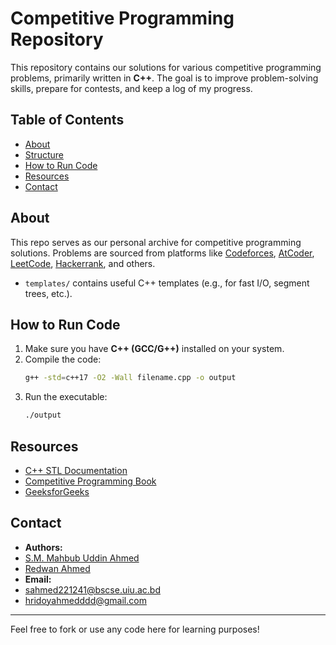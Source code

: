 # Competitive Programming Repository

This repository contains our solutions for various competitive programming problems, primarily written in **C++**. The goal is to improve problem-solving skills, prepare for contests, and keep a log of my progress.

## Table of Contents

- [About](#about)
- [Structure](#structure)
- [How to Run Code](#how-to-run-code)
- [Resources](#resources)
- [Contact](#contact)

## About

This repo serves as our personal archive for competitive programming solutions. Problems are sourced from platforms like [Codeforces](https://codeforces.com/), [AtCoder](https://atcoder.jp/), [LeetCode](https://leetcode.com/), [Hackerrank](https://hackerrank.com/), and others.





- `templates/` contains useful C++ templates (e.g., for fast I/O, segment trees, etc.).

## How to Run Code

1. Make sure you have **C++ (GCC/G++)** installed on your system.
2. Compile the code:
   ```bash
   g++ -std=c++17 -O2 -Wall filename.cpp -o output
   ```
3. Run the executable:
   ```bash
   ./output
   ```

## Resources

- [C++ STL Documentation](https://cplusplus.com/reference/stl/)
- [Competitive Programming Book](https://cses.fi/book/book.pdf)
- [GeeksforGeeks](https://www.geeksforgeeks.org/competitive-programming/)

## Contact

- **Authors:**
- [S.M. Mahbub Uddin Ahmed](https://github.com/hrid0yyy)
- [Redwan Ahmed](https://github.com/Redwan-Ahmed241)
- **Email:** 
- sahmed221241@bscse.uiu.ac.bd
- hridoyahmedddd@gmail.com
---

Feel free to fork or use any code here for learning purposes!
